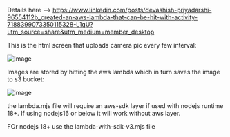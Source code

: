 Details here --> https://www.linkedin.com/posts/devashish-priyadarshi-96554112b_created-an-aws-lambda-that-can-be-hit-with-activity-7188399073350115328-L1qU?utm_source=share&utm_medium=member_desktop


This is the html screen that uploads camera pic every few interval:

![image](https://github.com/devashish234073/cloud-experiments/assets/20777854/fa287038-981d-4b29-9582-11558e35592e)

Images are stored by hitting the aws lambda which in turn saves the image to s3 bucket:

![image](https://github.com/devashish234073/cloud-experiments/assets/20777854/6d8c1be7-ba84-4b56-891e-2d00da509838)

the lambda.mjs file will require an aws-sdk layer if used with nodejs runtime 18+. If using nodejs16 or below it will work without aws layer.

FOr nodejs 18+ use the lambda-with-sdk-v3.mjs file
